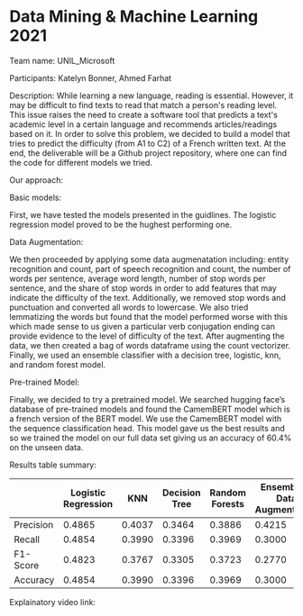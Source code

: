 # Data Mining & Machine Learning 2021

Team name: UNIL_Microsoft

Participants: Katelyn Bonner, Ahmed Farhat

Description: 
While learning a new language, reading is essential. However, it may be difficult to find texts to read that match a person's reading level. 
This issue raises the need to create a software tool that predicts a text's academic level in a certain language and recommends articles/readings based on it. 
In order to solve this problem, we decided to build a model that tries to predict the difficulty (from A1 to C2) of a French written text.
At the end, the deliverable will be a Github project repository, where one can find the code for different models we tried.

Our approach: 

Basic models: 

First, we have tested the models presented in the guidlines. The logistic regression model proved to be the hughest performing one.

Data Augmentation: 

We then proceeded by applying some data augmenatation including: entity recognition and count, part of speech recognition and count, the number of words per sentence, average word length, number of stop words per sentence, and the share of stop words in order to add features that may indicate the difficulty of the text. Additionally, we removed stop words and punctuation and converted all words to lowercase. We also tried lemmatizing the words but found that the model performed worse with this which made sense to us given a particular verb conjugation ending can provide evidence to the level of difficulty of the text. After augmenting the data, we then created a bag of words dataframe using the count vectorizer. Finally, we used an ensemble classifier with a decision tree, logistic, knn, and random forest model. 

Pre-trained Model: 

Finally, we decided to try a pretrained model. We searched hugging face’s database of pre-trained models and found the CamemBERT model which is a french version of the BERT model. We use the CamemBERT model with the sequence classification head. This model gave us the best results and so we trained the model on our full data set giving us an accuracy of 60.4% on the unseen data.

Results table summary:

|           | Logistic Regression | KNN        | Decision Tree | Random Forests | Ensemble + Data Augmentation | CamemBert Model |
|-----------|---------------------|:----------:|---------------|----------------|------------------------------|-----------------|
| Precision | 0.4865              | 0.4037     | 0.3464        | 0.3886         | 0.4215                       | 0.598524        |
| Recall    | 0.4854              | 0.3990     | 0.3396        | 0.3969         | 0.3000                       | 0.594792        |
| F1-Score  | 0.4823              | 0.3767     | 0.3305        | 0.3723         | 0.2770                       | 0.595161        |
| Accuracy  | 0.4854              | 0.3990     | 0.3396        | 0.3969         | 0.3000                       | 0.594792        |

Explainatory video link:
